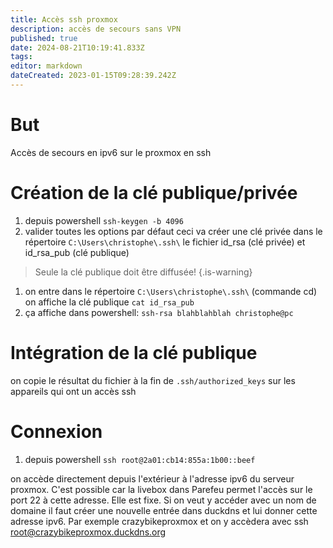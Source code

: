 ```yaml
---
title: Accès ssh proxmox
description: accès de secours sans VPN
published: true
date: 2024-08-21T10:19:41.833Z
tags: 
editor: markdown
dateCreated: 2023-01-15T09:28:39.242Z
---
```


# But
Accès de secours en ipv6 sur le proxmox en ssh
# Création de la clé publique/privée
1. depuis powershell
`ssh-keygen -b 4096`
1. valider toutes les options par défaut
ceci va créer une clé privée dans le répertoire `C:\Users\christophe\.ssh\` le fichier id_rsa (clé privée) et id_rsa_pub (clé publique)

> Seule la clé publique doit être diffusée!
{.is-warning}

1. on entre dans le répertoire `C:\Users\christophe\.ssh\` (commande cd)
on affiche la clé publique
`cat id_rsa_pub`
1. ça affiche dans powershell: `ssh-rsa blahblahblah christophe@pc
`
# Intégration de la clé publique
on copie le résultat du fichier à la fin de `.ssh/authorized_keys` sur les appareils qui ont un accès ssh

# Connexion
1. depuis powershell
`ssh root@2a01:cb14:855a:1b00::beef`

on accède directement depuis l'extérieur à l'adresse ipv6 du serveur proxmox.
C'est possible car la livebox dans Parefeu permet l'accès sur le port 22 à cette adresse. Elle est fixe. Si on veut y accéder avec un nom de domaine il faut créer une nouvelle entrée dans duckdns et lui donner cette adresse ipv6. Par exemple crazybikeproxmox et on y accèdera avec ssh root@crazybikeproxmox.duckdns.org